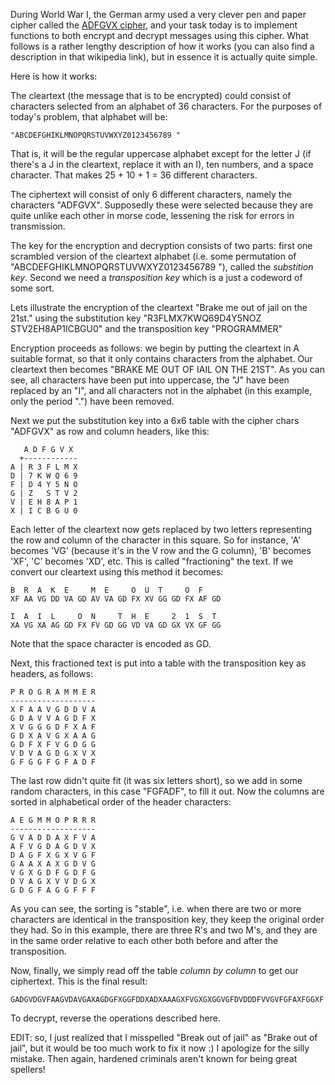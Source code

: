 During World War I, the German army used a very clever pen and paper cipher called the [ADFGVX cipher](http://en.wikipedia.org/wiki/ADFGVX_cipher), and your task today is to implement functions to both encrypt and decrypt messages using this cipher. What follows is a rather lengthy description of how it works (you can also find a description in that wikipedia link), but in essence it is actually quite simple. 

Here is how it works:

The cleartext (the message that is to be encrypted) could consist of characters selected from an alphabet of 36 characters. For the purposes of today's problem, that alphabet will be: 

    "ABCDEFGHIKLMNOPQRSTUVWXYZ0123456789 "
    
That is, it will be the regular uppercase alphabet except for the letter J (if there's a J in the cleartext, replace it with an I), ten numbers, and a space character. That makes 25 + 10 + 1 = 36 different characters.

The ciphertext will consist of only 6 different characters, namely the characters "ADFGVX". Supposedly these were selected because they are quite unlike each other in morse code, lessening the risk for errors in transmission.

The key for the encryption and decryption consists of two parts: first one scrambled version of the cleartext alphabet (i.e. some permutation of "ABCDEFGHIKLMNOPQRSTUVWXYZ0123456789 "), called the *substition key*. Second we need a *transposition key* which is a just a codeword of some sort.

Lets illustrate the encryption of the cleartext "Brake me out of jail on the 21st." using the substitution key "R3FLMX7KWQ69D4Y5NOZ STV2EH8AP1ICBGU0" and the transposition key "PROGRAMMER"

Encryption proceeds as follows: we begin by putting the cleartext in A suitable format, so that it only contains characters from the alphabet. Our cleartext then becomes "BRAKE ME OUT OF IAIL ON THE 21ST". As you can see, all characters have been put into uppercase, the "J" have been replaced by an "I", and all characters not in the alphabet (in this example, only the period ".") have been removed.

Next we put the substitution key into a 6x6 table with the cipher chars "ADFGVX" as row and column headers, like this:

       A D F G V X
      +------------
    A | R 3 F L M X
    D | 7 K W Q 6 9
    F | D 4 Y 5 N O
    G | Z   S T V 2 
    V | E H 8 A P 1
    X | I C B G U 0
  
Each letter of the cleartext now gets replaced by two letters representing the row and column of the character in this square. So for instance, 'A' becomes 'VG' (because it's in the V row and the G column), 'B' becomes 'XF', 'C' becomes 'XD', etc. This is called "fractioning" the text. If we convert our cleartext using this method it becomes:

    B  R  A  K  E     M  E     O  U  T     O  F    
    XF AA VG DD VA GD AV VA GD FX XV GG GD FX AF GD 
    
    I  A  I  L     O  N     T  H  E     2  1  S  T
    XA VG XA AG GD FX FV GD GG VD VA GD GX VX GF GG

Note that the space character is encoded as GD. 

Next, this fractioned text is put into a table with the transposition key as headers, as follows:
    
    P R O G R A M M E R
    -------------------
    X F A A V G D D V A 
    G D A V V A G D F X 
    X V G G G D F X A F 
    G D X A V G X A A G 
    G D F X F V G D G G 
    V D V A G D G X V X 
    G F G G F G F A D F
    
The last row didn't quite fit (it was six letters short), so we add in some random characters, in this case "FGFADF", to fill it out. Now the columns are sorted in alphabetical order of the header characters:
    
    A E G M M O P R R R
    -------------------
    G V A D D A X F V A
    A F V G D A G D V X
    D A G F X G X V G F
    G A A X A X G D V G
    V G X G D F G D F G
    D V A G X V V D G X
    G D G F A G G F F F

As you can see, the sorting is "stable", i.e. when there are two or more characters are identical in the transposition key, they keep the original order they had. So in this example, there are three R's and two M's, and they are in the same order relative to each other both before and after the transposition. 

Now, finally, we simply read off the table *column by column* to get our ciphertext. This is the final result: 
    
    GADGVDGVFAAGVDAVGAXAGDGFXGGFDDXADXAAAGXFVGXGXGGVGFDVDDDFVVGVFGFAXFGGXF
    
To decrypt, reverse the operations described here.

EDIT: so, I just realized that I misspelled "Break out of jail" as "Brake out of jail", but it would be too much work to fix it now :) I apologize for the silly mistake. Then again, hardened criminals aren't known for being great spellers!